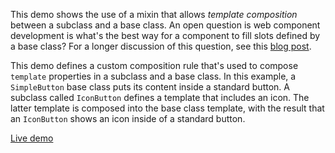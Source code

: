 This demo shows the use of a mixin that allows *template composition* between
a subclass and a base class. An open question is web component development is
what's the best way for a component to fill slots defined by a base class?
For a longer discussion of this question, see this
[blog post](http://blog.quickui.org/2013/06/11/puzzle-define-html-custom-element-subclasses-that-can-fill-in-base-class-insertion-points/).

This demo defines a custom composition rule that's used to compose `template`
properties in a subclass and a base class. In this example, a `SimpleButton`
base class puts its content inside a standard button. A subclass called
`IconButton` defines a template that includes an icon. The latter template is
composed into the base class template, with the result that an `IconButton`
shows an icon inside of a standard button.

[Live demo](http://componentkitchen.github.io/core-component-mixins/demos/Template%20Composition/)

